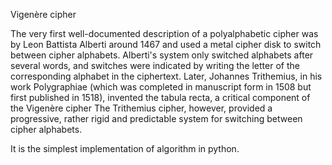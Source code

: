 Vigenère cipher 

The very first well-documented description of a polyalphabetic cipher was by Leon Battista Alberti around 1467 and used a metal cipher disk to switch between cipher alphabets. Alberti's system only switched alphabets after several words, and switches were indicated by writing the letter of the corresponding alphabet in the ciphertext. Later, Johannes Trithemius, in his work Polygraphiae (which was completed in manuscript form in 1508 but first published in 1518), invented the tabula recta, a critical component of the Vigenère cipher The Trithemius cipher, however, provided a progressive, rather rigid and predictable system for switching between cipher alphabets.


It is the simplest implementation of algorithm in python.

